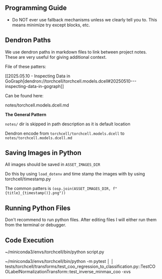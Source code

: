 ## Programming Guide

- Do NOT ever use fallback mechanisms unless we clearly tell you to. This means minimize try except blocks, etc.

## Dendron Paths

We use dendron paths in markdown files to link between project notes. These are very useful for giving additional context.

File of these patters:

[[2025.05.10 - Inspecting Data in GoGraph|dendron://torchcell/torchcell.models.dcell#20250510---inspecting-data-in-gograph]]

Can be found here:

notes/torchcell.models.dcell.md

**The General Pattern**

`notes/` dir is skipped in path description as it is default location

Dendron encode from `torchcell/torchcell.models.dcell` to `notes/torchcell.models.dcell.md`

## Saving Images in Python

All images should be saved in `ASSET_IMAGES_DIR`

Do this by using `load_dotenv` and time stamp the images with by using torchcell/timestamp.py

The common patters is `(osp.join(ASSET_IMAGES_DIR, f"{title}_{timestamp()}.png"))`

## Running Python Files

Don't recommend to run python files. After editing files I will either run them from the terminal or debugger.

## Code Execution

~/miniconda3/envs/torchcell/bin/python script.py

~/miniconda3/envs/torchcell/bin/python -m pytest                                                                                        │
│   tests/torchcell/transforms/test_coo_regression_to_classification.py::TestCOOLabelNormalizationTransform::test_inverse_minmax_coo -xvs
